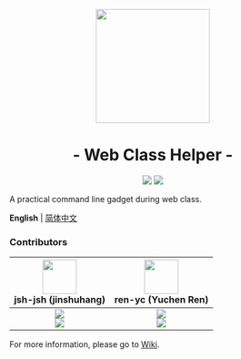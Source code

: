 <p align="center">
<img src="https://ren-yc.github.io/assets/ClassTools/WCH_big.png" width="200">
</p>

<h1 align="center">- Web Class Helper -</h1>

<p align="center">
<img src="https://img.shields.io/github/v/release/class-tools/Web-Class-Helper.svg?logo=iCloud">
<img src="https://img.shields.io/badge/support-Windows-blue?logo=Windows">
</p>

A practical command line gadget during web class.

**English** | [简体中文](./README.zh-Hans.md)

### Contributors

| <img src="https://avatars.githubusercontent.com/u/68993466?v=4" width="60px"></br> jsh-jsh (jinshuhang) | <img src="https://avatars.githubusercontent.com/u/53416099?v=4" width="60px"></br> ren-yc (Yuchen Ren) |
| :---: | :---: |
| ![](https://shields.io/badge/Coding-green?logo=visual-studio-code&style=for-the-badge)<br>![](https://shields.io/badge/BugTester-yellow?logo=open-bug-bounty&style=for-the-badge) | ![](https://shields.io/badge/Coding-green?logo=visual-studio-code&style=for-the-badge)<br>![](https://shields.io/badge/BugTester-yellow?logo=open-bug-bounty&style=for-the-badge) |

For more information, please go to [Wiki](https://github.com/class-tools/Web-Class-Helper/wiki).